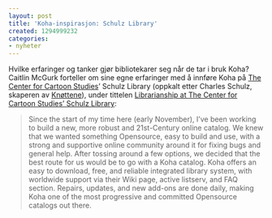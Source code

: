 ```yaml
---
layout: post
title: 'Koha-inspirasjon: Schulz Library'
created: 1294999232
categories:
- nyheter
---
```

<p>Hvilke erfaringer og tanker gjør bibliotekarer seg når de tar i bruk Koha? Caitlin McGurk forteller om sine egne erfaringer med å innføre Koha på <a href="http://cartoonstudies.org/">The Center for Cartoon Studies</a>’ Schulz Library (oppkalt etter Charles Schulz, skaperen av <a href="http://no.wikipedia.org/wiki/Kn%C3%B8ttene">Knøttene</a>), under tittelen <a href="http://thedeskset.org/?p=3351">Librarianship at The Center for Cartoon Studies’ Schulz Library</a>:</p>
<blockquote><p>Since the start of my time here (early November), I’ve been working to build a new, more robust and 21st-Century online catalog. We knew that we wanted something Opensource, easy to build and use, with a strong and supportive online community around it for fixing bugs and general help. After tossing around a few options, we decided that the best route for us would be to go with a Koha catalog. Koha offers an easy to download, free, and reliable integrated library system, with worldwide support via their Wiki page, active listserv, and FAQ section. Repairs, updates, and new add-ons are done daily, making Koha one of the most progressive and committed Opensource catalogs out there.</p></blockquote>
